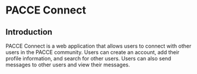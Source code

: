 # PACCE Connect

## Introduction

PACCE Connect is a web application that allows users to connect with other users in the PACCE community. Users can create an account, add their profile information, and search for other users. Users can also send messages to other users and view their messages.